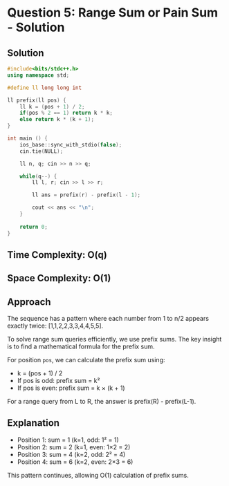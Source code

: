 # Question 5: Range Sum or Pain Sum - Solution

## Solution

```cpp
#include<bits/stdc++.h>
using namespace std;

#define ll long long int

ll prefix(ll pos) {
    ll k = (pos + 1) / 2;
    if(pos % 2 == 1) return k * k;
    else return k * (k + 1);
}

int main () {
    ios_base::sync_with_stdio(false);
    cin.tie(NULL);

    ll n, q; cin >> n >> q;

    while(q--) {
        ll l, r; cin >> l >> r;

        ll ans = prefix(r) - prefix(l - 1);

        cout << ans << "\n";
    }
    
    return 0;
}
```

## Time Complexity: O(q)
## Space Complexity: O(1)

## Approach
The sequence has a pattern where each number from 1 to n/2 appears exactly twice: [1,1,2,2,3,3,4,4,5,5].

To solve range sum queries efficiently, we use prefix sums. The key insight is to find a mathematical formula for the prefix sum.

For position `pos`, we can calculate the prefix sum using:
- k = (pos + 1) / 2
- If pos is odd: prefix sum = k²
- If pos is even: prefix sum = k × (k + 1)

For a range query from L to R, the answer is prefix(R) - prefix(L-1).

## Explanation
- Position 1: sum = 1 (k=1, odd: 1² = 1)
- Position 2: sum = 2 (k=1, even: 1×2 = 2)  
- Position 3: sum = 4 (k=2, odd: 2² = 4)
- Position 4: sum = 6 (k=2, even: 2×3 = 6)

This pattern continues, allowing O(1) calculation of prefix sums.